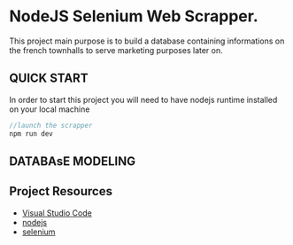 # NodeJS Selenium Web Scrapper.

This project main purpose is to build a database containing informations on the french townhalls to serve marketing purposes later on.


## QUICK START

In order to start this project you will need to have nodejs runtime installed on your local machine

```js
//launch the scrapper
npm run dev
```

## DATABAsE MODELING

## Project Resources

- [Visual Studio Code](https://code.visualstudio.com/)
- [nodejs](https://nodejs.org/en/)
- [selenium](https://github.com/SeleniumHQ/selenium)